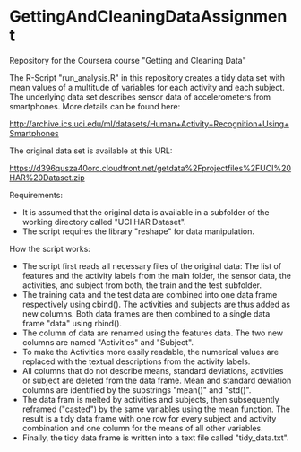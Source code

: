 GettingAndCleaningDataAssignment
================================

Repository for the Coursera course "Getting and Cleaning Data"

The R-Script "run_analysis.R" in this repository creates a tidy data set 
with mean values of a multitude of variables for each activity and each subject.
The underlying data set describes sensor data of accelerometers from smartphones.
More details can be found here:

http://archive.ics.uci.edu/ml/datasets/Human+Activity+Recognition+Using+Smartphones 

The original data set is available at this URL:

https://d396qusza40orc.cloudfront.net/getdata%2Fprojectfiles%2FUCI%20HAR%20Dataset.zip 

Requirements:
* It is assumed that the original data is available in a subfolder of the
working directory called "UCI HAR Dataset".
* The script requires the library "reshape" for data manipulation.

How the script works:
* The script first reads all necessary files of the original data: The list of
features and the activity labels from the main folder, the sensor data, the 
activities, and subject from both, the train and the test subfolder.
* The training data and the test data are combined into one data frame 
respectively using cbind(). The activities and subjects are thus added as new
columns. Both data frames are then combined to a single data frame "data" 
using rbind().
* The column of data are renamed using the features data. The two new columns are
named "Activities" and "Subject".
* To make the Activities more easily readable, the numerical values are 
replaced with the textual descriptions from the activity labels.
* All columns that do not describe means, standard deviations, activities or
subject are deleted from the data frame. Mean and standard deviation columns
are identified by the substrings "mean()" and "std()".
* The data fram is melted by activities and subjects, then subsequently reframed
("casted") by the same variables using the mean function. The result is a
tidy data frame with one row for every subject and activity combination and
one column for the means of all other variables.
* Finally, the tidy data frame is written into a text file called 
"tidy_data.txt".
